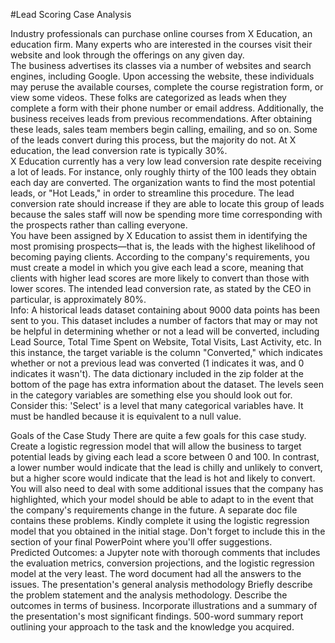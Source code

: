 #Lead Scoring Case Analysis

Industry professionals can purchase online courses from X Education, an education firm. Many experts who are interested in the courses visit their website and look through the offerings on any given day.<br>
The business advertises its classes via a number of websites and search engines, including Google. Upon accessing the website, these individuals may peruse the available courses, complete the course registration form, or view some videos. These folks are categorized as leads when they complete a form with their phone number or email address. Additionally, the business receives leads from previous recommendations. After obtaining these leads, sales team members begin calling, emailing, and so on. Some of the leads convert during this process, but the majority do not. At X education, the lead conversion rate is typically 30%.<br>
X Education currently has a very low lead conversion rate despite receiving a lot of leads. For instance, only roughly thirty of the 100 leads they obtain each day are converted. The organization wants to find the most potential leads, or "Hot Leads," in order to streamline this procedure. The lead conversion rate should increase if they are able to locate this group of leads because the sales staff will now be spending more time corresponding with the prospects rather than calling everyone.<br>
You have been assigned by X Education to assist them in identifying the most promising prospects—that is, the leads with the highest likelihood of becoming paying clients. According to the company's requirements, you must create a model in which you give each lead a score, meaning that clients with higher lead scores are more likely to convert than those with lower scores. The intended lead conversion rate, as stated by the CEO in particular, is approximately 80%.<br>
Info: A historical leads dataset containing about 9000 data points has been sent to you. This dataset includes a number of factors that may or may not be helpful in determining whether or not a lead will be converted, including Lead Source, Total Time Spent on Website, Total Visits, Last Activity, etc. In this instance, the target variable is the column "Converted," which indicates whether or not a previous lead was converted (1 indicates it was, and 0 indicates it wasn't). The data dictionary included in the zip folder at the bottom of the page has extra information about the dataset. The levels seen in the category variables are something else you should look out for. Consider this: 'Select' is a level that many categorical variables have. It must be handled because it is equivalent to a null value.

Goals of the Case Study There are quite a few goals for this case study.<br>
Create a logistic regression model that will allow the business to target potential leads by giving each lead a score between 0 and 100. In contrast, a lower number would indicate that the lead is chilly and unlikely to convert, but a higher score would indicate that the lead is hot and likely to convert. You will also need to deal with some additional issues that the company has highlighted, which your model should be able to adapt to in the event that the company's requirements change in the future. A separate doc file contains these problems. Kindly complete it using the logistic regression model that you obtained in the initial stage. Don't forget to include this in the section of your final PowerPoint where you'll offer suggestions.<br>
Predicted Outcomes: a Jupyter note with thorough comments that includes the evaluation metrics, conversion projections, and the logistic regression model at the very least. The word document had all the answers to the issues. The presentation's general analysis methodology Briefly describe the problem statement and the analysis methodology. Describe the outcomes in terms of business. Incorporate illustrations and a summary of the presentation's most significant findings. 500-word summary report outlining your approach to the task and the knowledge you acquired.
